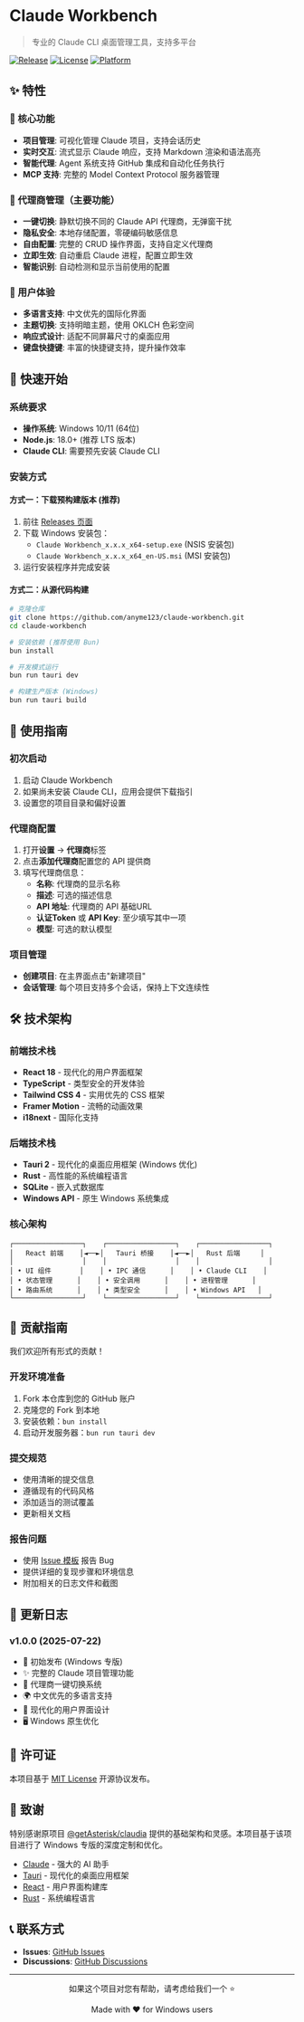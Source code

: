 # Claude Workbench

> 专业的 Claude CLI 桌面管理工具，支持多平台

[![Release](https://img.shields.io/github/v/release/anyme123/claude-workbench?color=brightgreen)](https://github.com/anyme123/claude-workbench/releases)
[![License](https://img.shields.io/badge/license-MIT-blue.svg)](LICENSE)
[![Platform](https://img.shields.io/badge/platform-Windows%20%7C%20macOS%20%7C%20Linux-blue)](https://github.com/anyme123/claude-workbench)

## ✨ 特性

### 🎯 核心功能
- **项目管理**: 可视化管理 Claude 项目，支持会话历史
- **实时交互**: 流式显示 Claude 响应，支持 Markdown 渲染和语法高亮
- **智能代理**: Agent 系统支持 GitHub 集成和自动化任务执行
- **MCP 支持**: 完整的 Model Context Protocol 服务器管理

### 🔧 代理商管理（主要功能）
- **一键切换**: 静默切换不同的 Claude API 代理商，无弹窗干扰
- **隐私安全**: 本地存储配置，零硬编码敏感信息
- **自由配置**: 完整的 CRUD 操作界面，支持自定义代理商
- **立即生效**: 自动重启 Claude 进程，配置立即生效
- **智能识别**: 自动检测和显示当前使用的配置

### 🌟 用户体验
- **多语言支持**: 中文优先的国际化界面
- **主题切换**: 支持明暗主题，使用 OKLCH 色彩空间
- **响应式设计**: 适配不同屏幕尺寸的桌面应用
- **键盘快捷键**: 丰富的快捷键支持，提升操作效率

## 🚀 快速开始

### 系统要求

- **操作系统**: Windows 10/11 (64位)
- **Node.js**: 18.0+ (推荐 LTS 版本)
- **Claude CLI**: 需要预先安装 Claude CLI

### 安装方式

#### 方式一：下载预构建版本 (推荐)
1. 前往 [Releases 页面](https://github.com/anyme123/claude-workbench/releases)
2. 下载 Windows 安装包：
   - `Claude Workbench_x.x.x_x64-setup.exe` (NSIS 安装包)
   - `Claude Workbench_x.x.x_x64_en-US.msi` (MSI 安装包)
3. 运行安装程序并完成安装

#### 方式二：从源代码构建
```bash
# 克隆仓库
git clone https://github.com/anyme123/claude-workbench.git
cd claude-workbench

# 安装依赖 (推荐使用 Bun)
bun install

# 开发模式运行
bun run tauri dev

# 构建生产版本 (Windows)
bun run tauri build
```

## 📖 使用指南

### 初次启动
1. 启动 Claude Workbench
2. 如果尚未安装 Claude CLI，应用会提供下载指引
3. 设置您的项目目录和偏好设置

### 代理商配置
1. 打开**设置** → **代理商**标签
2. 点击**添加代理商**配置您的 API 提供商
3. 填写代理商信息：
   - **名称**: 代理商的显示名称
   - **描述**: 可选的描述信息
   - **API 地址**: 代理商的 API 基础URL
   - **认证Token** 或 **API Key**: 至少填写其中一项
   - **模型**: 可选的默认模型

### 项目管理
- **创建项目**: 在主界面点击"新建项目"
- **会话管理**: 每个项目支持多个会话，保持上下文连续性

## 🛠️ 技术架构

### 前端技术栈
- **React 18** - 现代化的用户界面框架
- **TypeScript** - 类型安全的开发体验
- **Tailwind CSS 4** - 实用优先的 CSS 框架
- **Framer Motion** - 流畅的动画效果
- **i18next** - 国际化支持

### 后端技术栈
- **Tauri 2** - 现代化的桌面应用框架 (Windows 优化)
- **Rust** - 高性能的系统编程语言
- **SQLite** - 嵌入式数据库
- **Windows API** - 原生 Windows 系统集成

### 核心架构
```
┌─────────────────┐    ┌─────────────────┐    ┌─────────────────┐
│   React 前端    │◄──►│   Tauri 桥接    │◄──►│   Rust 后端     │
│                 │    │                 │    │                 │
│ • UI 组件       │    │ • IPC 通信      │    │ • Claude CLI    │
│ • 状态管理      │    │ • 安全调用      │    │ • 进程管理      │
│ • 路由系统      │    │ • 类型安全      │    │ • Windows API   │
└─────────────────┘    └─────────────────┘    └─────────────────┘
```

## 🤝 贡献指南

我们欢迎所有形式的贡献！

### 开发环境准备
1. Fork 本仓库到您的 GitHub 账户
2. 克隆您的 Fork 到本地
3. 安装依赖：`bun install`
4. 启动开发服务器：`bun run tauri dev`

### 提交规范
- 使用清晰的提交信息
- 遵循现有的代码风格
- 添加适当的测试覆盖
- 更新相关文档

### 报告问题
- 使用 [Issue 模板](https://github.com/anyme123/claude-workbench/issues/new) 报告 Bug
- 提供详细的复现步骤和环境信息
- 附加相关的日志文件和截图

## 📝 更新日志

### v1.0.0 (2025-07-22)
- 🎉 初始发布 (Windows 专版)
- ✨ 完整的 Claude 项目管理功能
- 🔧 代理商一键切换系统
- 🌍 中文优先的多语言支持
- 🎨 现代化的用户界面设计
- 🖥️ Windows 原生优化

## 📄 许可证

本项目基于 [MIT License](LICENSE) 开源协议发布。

## 🙏 致谢

特别感谢原项目 [@getAsterisk/claudia](https://github.com/getAsterisk/claudia) 提供的基础架构和灵感。本项目基于该项目进行了 Windows 专版的深度定制和优化。

- [Claude](https://claude.ai/) - 强大的 AI 助手
- [Tauri](https://tauri.app/) - 现代化的桌面应用框架  
- [React](https://react.dev/) - 用户界面构建库
- [Rust](https://rust-lang.org/) - 系统编程语言

## 📞 联系方式

- **Issues**: [GitHub Issues](https://github.com/anyme123/claude-workbench/issues)
- **Discussions**: [GitHub Discussions](https://github.com/anyme123/claude-workbench/discussions)

---

<div align="center">
  <p>如果这个项目对您有帮助，请考虑给我们一个 ⭐</p>
  <p>Made with ❤️ for Windows users</p>
</div>
